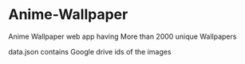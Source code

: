 # Anime-Wallpaper
Anime Wallpaper web app having More than 2000 unique Wallpapers


data.json contains Google drive ids of the images   
